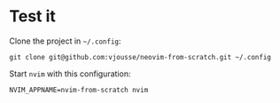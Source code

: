 # Test it

Clone the project in `~/.config`:

    git clone git@github.com:vjousse/neovim-from-scratch.git ~/.config

Start `nvim` with this configuration:

    NVIM_APPNAME=nvim-from-scratch nvim
